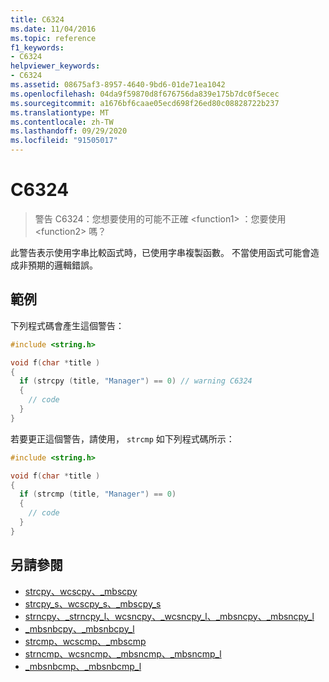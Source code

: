 ```yaml
---
title: C6324
ms.date: 11/04/2016
ms.topic: reference
f1_keywords:
- C6324
helpviewer_keywords:
- C6324
ms.assetid: 08675af3-8957-4640-9bd6-01de71ea1042
ms.openlocfilehash: 04da9f59870d8f676756da839e175b7dc0f5ecec
ms.sourcegitcommit: a1676bf6caae05ecd698f26ed80c08828722b237
ms.translationtype: MT
ms.contentlocale: zh-TW
ms.lasthandoff: 09/29/2020
ms.locfileid: "91505017"
---
```

# <a name="c6324"></a>C6324

> 警告 C6324：您想要使用的可能不正確 \<function1> ：您要使用 \<function2> 嗎？

此警告表示使用字串比較函式時，已使用字串複製函數。 不當使用函式可能會造成非預期的邏輯錯誤。

## <a name="example"></a>範例

下列程式碼會產生這個警告：

```cpp
#include <string.h>

void f(char *title )
{
  if (strcpy (title, "Manager") == 0) // warning C6324
  {
    // code
  }
}
```

若要更正這個警告，請使用， `strcmp` 如下列程式碼所示：

```cpp
#include <string.h>

void f(char *title )
{
  if (strcmp (title, "Manager") == 0)
  {
    // code
  }
}
```

## <a name="see-also"></a>另請參閱

- [strcpy、wcscpy、_mbscpy](../c-runtime-library/reference/strcpy-wcscpy-mbscpy.md)
- [strcpy_s、wcscpy_s、_mbscpy_s](../c-runtime-library/reference/strcpy-s-wcscpy-s-mbscpy-s.md)
- [strncpy、_strncpy_l、wcsncpy、_wcsncpy_l、_mbsncpy、_mbsncpy_l](../c-runtime-library/reference/strncpy-strncpy-l-wcsncpy-wcsncpy-l-mbsncpy-mbsncpy-l.md)
- [_mbsnbcpy、_mbsnbcpy_l](../c-runtime-library/reference/mbsnbcpy-mbsnbcpy-l.md)
- [strcmp、wcscmp、_mbscmp](../c-runtime-library/reference/strcmp-wcscmp-mbscmp.md)
- [strncmp、wcsncmp、_mbsncmp、_mbsncmp_l](../c-runtime-library/reference/strncmp-wcsncmp-mbsncmp-mbsncmp-l.md)
- [_mbsnbcmp、_mbsnbcmp_l](../c-runtime-library/reference/mbsnbcmp-mbsnbcmp-l.md)
